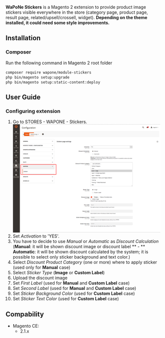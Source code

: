 **WaPoNe Stickers** is a Magento 2 extension to provide product image stickers visible everywhere in the store (category page, product page, result page, related/upsell/crossell, widget). **Depending on the theme installed, it could need some style improvements.**

## Installation

### Composer

Run the following command in Magento 2 root folder

```
composer require wapone/module-stickers
php bin/magento setup:upgrade
php bin/magento setup:static-content:deploy
```

## User Guide

### Configuring extension

1. Go to STORES - WAPONE - Stickers.
![](doc/images/wapone_stickers_configuration.png)
2. Set *Activation* to 'YES'.
3. You have to decide to use *Manual* or *Automatic* as *Discount Calculation* 
(**Manual**: it will be shown discount image or discount label ** - **
**Automatic**: it will be shown discount calculated by the system; it is possible to select only sticker background and text color.)
4. Select *Discount Product Category* (one or more) where to apply sticker (used only for **Manual** case)
5. Select *Sticker Type* (**Image** or **Custom Label**)
6. Upload the discount image
7. Set *First Label* (used for **Manual** and **Custom Label** case)
8. Set *Second Label* (used for **Manual** and **Custom Label** case)
9. Set *Sticker Background Color* (used for **Custom Label** case)
10. Set *Sticker Text Color* (used for **Custom Label** case)

## Compability

- Magento CE:
  - 2.1.x
